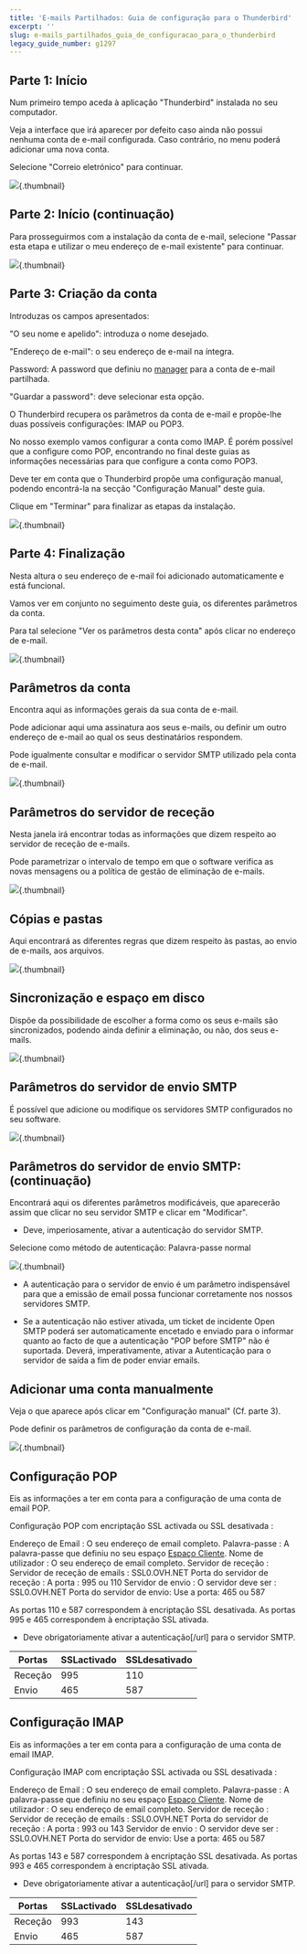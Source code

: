 ```yaml
---
title: 'E-mails Partilhados: Guia de configuração para o Thunderbird'
excerpt: ''
slug: e-mails_partilhados_guia_de_configuracao_para_o_thunderbird
legacy_guide_number: g1297
---
```



## Parte 1: Início
Num primeiro tempo aceda à aplicação "Thunderbird" instalada no seu computador.

Veja a interface que irá aparecer por defeito caso ainda não possui nenhuma conta de e-mail configurada. Caso contrário, no menu poderá adicionar uma nova conta.

Selecione "Correio eletrónico" para continuar.

![](images/img_1227.jpg){.thumbnail}


## Parte 2: Início (continuação)
Para prosseguirmos com a instalação da conta de e-mail, selecione "Passar esta etapa e utilizar o meu endereço de e-mail existente" para continuar.

![](images/img_1228.jpg){.thumbnail}


## Parte 3: Criação da conta
Introduzas os campos apresentados:

"O seu nome e apelido": introduza o nome desejado.

"Endereço de e-mail": o seu endereço de e-mail na íntegra.

Password: A password que definiu no [manager](https://www.ovh.com/auth/?action=gotomanager) para a conta de e-mail partilhada.

"Guardar a password": deve selecionar esta opção.

O Thunderbird recupera os parâmetros da conta de e-mail e propõe-lhe duas possíveis configurações: IMAP ou POP3.

No nosso exemplo vamos configurar a conta como IMAP. É porém possível que a configure como POP, encontrando no final deste guias as informações necessárias para que configure a conta como POP3.

Deve ter em conta que o Thunderbird propõe uma configuração manual, podendo encontrá-la na secção "Configuração Manual" deste guia.

Clique em "Terminar" para finalizar as etapas da instalação.

![](images/img_1229.jpg){.thumbnail}


## Parte 4: Finalização
Nesta altura o seu endereço de e-mail foi adicionado automaticamente e está funcional.

Vamos ver em conjunto no seguimento deste guia, os diferentes parâmetros da conta.

Para tal selecione "Ver os parâmetros desta conta" após clicar no endereço de e-mail.

![](images/img_1230.jpg){.thumbnail}


## Parâmetros da conta
Encontra aqui as informações gerais da sua conta de e-mail.

Pode adicionar aqui uma assinatura aos seus e-mails, ou definir um outro endereço de e-mail ao qual os seus destinatários respondem.

Pode igualmente consultar e modificar o servidor SMTP utilizado pela conta de e-mail.

![](images/img_1231.jpg){.thumbnail}


## Parâmetros do servidor de receção
Nesta janela irá encontrar todas as informações que dizem respeito ao servidor de receção de e-mails.

Pode parametrizar o intervalo de tempo em que o software verifica as novas mensagens ou a política de gestão de eliminação de e-mails.

![](images/img_1232.jpg){.thumbnail}


## Cópias e pastas
Aqui encontrará as diferentes regras que dizem respeito às pastas, ao envio de e-mails, aos arquivos.

![](images/img_1233.jpg){.thumbnail}


## Sincronização e espaço em disco
Dispõe da possibilidade de escolher a forma como os seus e-mails são sincronizados, podendo ainda definir a eliminação, ou não, dos seus e-mails.

![](images/img_1234.jpg){.thumbnail}


## Parâmetros do servidor de envio SMTP
É possível que adicione ou modifique os servidores SMTP configurados no seu software.

![](images/img_1235.jpg){.thumbnail}


## Parâmetros do servidor de envio SMTP: (continuação)
Encontrará aqui os diferentes parâmetros modificáveis, que aparecerão assim que clicar no seu servidor SMTP e clicar em "Modificar".


- Deve, imperiosamente, ativar  a autenticação do servidor SMTP.


Selecione como método de autenticação: Palavra-passe normal

![](images/img_1236.jpg){.thumbnail}

- A autenticação para o servidor de envio é um parâmetro indispensável para que a emissão de email possa funcionar corretamente nos nossos servidores SMTP.

- Se a autenticação não estiver ativada, um ticket de incidente Open SMTP poderá ser automaticamente encetado e enviado para o informar quanto ao facto de que a autenticação "POP before SMTP" não é suportada. Deverá, imperativamente, ativar a Autenticação para o servidor de saída a fim de poder enviar emails.




## Adicionar uma conta manualmente
Veja o que aparece após clicar em "Configuração manual" (Cf. parte 3).

Pode definir os parâmetros de configuração da conta de e-mail.

![](images/img_1237.jpg){.thumbnail}


## Configuração POP
Eis as informações a ter em conta para a configuração de uma conta de email POP.

Configuração POP com encriptação SSL activada ou SSL desativada : 

Endereço de Email : O seu endereço de email completo.
Palavra-passe : A palavra-passe que definiu no seu espaço [Espaço Cliente](https://www.ovh.com/auth/?action=gotomanager).
Nome de utilizador : O seu endereço de email completo.
Servidor de receção : Servidor de receção de emails : SSL0.OVH.NET
Porta do servidor de receção : A porta : 995 ou 110
Servidor de envio : O servidor deve ser : SSL0.OVH.NET
Porta do servidor de envio: Use a porta: 465 ou 587

As portas 110 e 587 correspondem à encriptação SSL desativada.
As portas 995 e 465 correspondem à encriptação SSL ativada.


- Deve obrigatoriamente ativar a  autenticação[/url] para o servidor SMTP.


|Portas|SSLactivado|SSLdesativado|
|---|---|---|
|Receção|995|110|
|Envio|465|587|




## Configuração IMAP
Eis as informações a ter em conta para a configuração de uma conta de email IMAP.

Configuração IMAP com encriptação SSL activada ou SSL desativada : 

Endereço de Email : O seu endereço de email completo.
Palavra-passe : A palavra-passe que definiu no seu espaço [Espaço Cliente](https://www.ovh.com/auth/?action=gotomanager).
Nome de utilizador : O seu endereço de email completo.
Servidor de receção : Servidor de receção de emails : SSL0.OVH.NET
Porta do servidor de receção : A porta : 993 ou 143
Servidor de envio : O servidor deve ser : SSL0.OVH.NET
Porta do servidor de envio: Use a porta: 465 ou 587

As portas 143 e 587 correspondem à encriptação SSL desativada.
As portas 993 e 465 correspondem à encriptação SSL ativada.


- Deve obrigatoriamente ativar a  autenticação[/url] para o servidor SMTP.


|Portas|SSLactivado|SSLdesativado|
|---|---|---|
|Receção|993|143|
|Envio|465|587|
